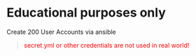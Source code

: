 # Educational purposes only
Create 200 User Accounts via ansible
> <span style="color: red;">secret.yml or other credentials are not used in real world! </span>
